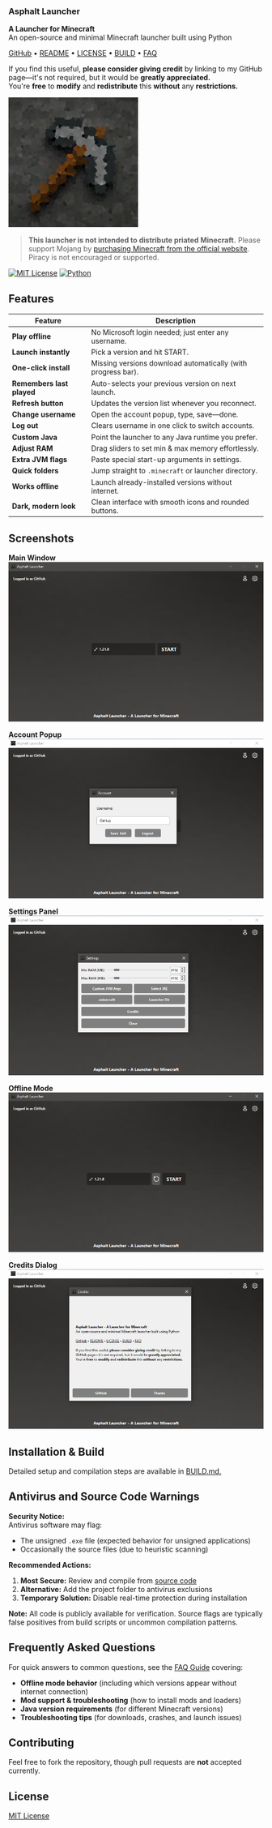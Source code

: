 ### Asphalt Launcher

**A Launcher for Minecraft**  
An open-source and minimal Minecraft launcher built using Python  

[GitHub](https://github.com/arsalanvally/Asphalt-Launcher) • [README](https://github.com/arsalanvally/Asphalt-Launcher/blob/main/README.md) • [LICENSE](https://github.com/arsalanvally/Asphalt-Launcher/blob/main/LICENSE) • [BUILD](https://github.com/arsalanvally/Asphalt-Launcher/blob/main/BUILD.md) • [FAQ](https://github.com/arsalanvally/Asphalt-Launcher/blob/main/FAQ.md)

If you find this useful, **please consider giving credit** by linking to my GitHub page—it's not required, but it would be **greatly appreciated.**  
You're **free** to **modify** and **redistribute** this **without** any **restrictions.**

![](/assets/logo.png)

> **This launcher is not intended to distribute priated Minecraft.**
> Please support Mojang by [purchasing Minecraft from the official website](https://www.minecraft.net/). Piracy is not encouraged or supported.

[![MIT License](https://img.shields.io/badge/license-MIT-green)](LICENSE)
[![Python](https://img.shields.io/badge/python-3.12+-blue.svg)](https://www.python.org/)

## Features

| Feature | Description |
|---|---|
| **Play offline** | No Microsoft login needed; just enter any username. |
| **Launch instantly** | Pick a version and hit START. |
| **One-click install** | Missing versions download automatically (with progress bar). |
| **Remembers last played** | Auto-selects your previous version on next launch. |
| **Refresh button** | Updates the version list whenever you reconnect. |
| **Change username** | Open the account popup, type, save—done. |
| **Log out** | Clears username in one click to switch accounts. |
| **Custom Java** | Point the launcher to any Java runtime you prefer. |
| **Adjust RAM** | Drag sliders to set min & max memory effortlessly. |
| **Extra JVM flags** | Paste special start-up arguments in settings. |
| **Quick folders** | Jump straight to `.minecraft` or launcher directory. |
| **Works offline** | Launch already-installed versions without internet. |
| **Dark, modern look** | Clean interface with smooth icons and rounded buttons. |

## Screenshots

**Main Window**
![](/assets/screenshot1.png)

**Account Popup**
![](/assets/screenshot2.png)

**Settings Panel**
![](/assets/screenshot3.png)

**Offline Mode**
![](/assets/screenshot4.png)

**Credits Dialog**
![](/assets/screenshot5.png)

## Installation & Build

Detailed setup and compilation steps are available in [BUILD.md.](https://github.com/arsalanvally/Asphalt-Launcher/blob/main/BUILD.md)

## Antivirus and Source Code Warnings

**Security Notice:**  
Antivirus software may flag:
- The unsigned `.exe` file (expected behavior for unsigned applications)
- Occasionally the source files (due to heuristic scanning)

**Recommended Actions:**  
1. **Most Secure:** Review and compile from [source code](#)
2. **Alternative:** Add the project folder to antivirus exclusions
3. **Temporary Solution:** Disable real-time protection during installation

**Note:** All code is publicly available for verification. Source flags are typically false positives from build scripts or uncommon compilation patterns.

## Frequently Asked Questions

For quick answers to common questions, see the [FAQ Guide](https://github.com/arsalanvally/Asphalt-Launcher/blob/main/FAQ.md) covering:

- **Offline mode behavior** (including which versions appear without internet connection)
- **Mod support & troubleshooting** (how to install mods and loaders)
- **Java version requirements** (for different Minecraft versions)
- **Troubleshooting tips** (for downloads, crashes, and launch issues)

## Contributing

Feel free to fork the repository, though pull requests are **not** accepted currently.

## License

[MIT License](https://github.com/arsalanvally/Asphalt-Launcher/blob/main/LICENSE)
